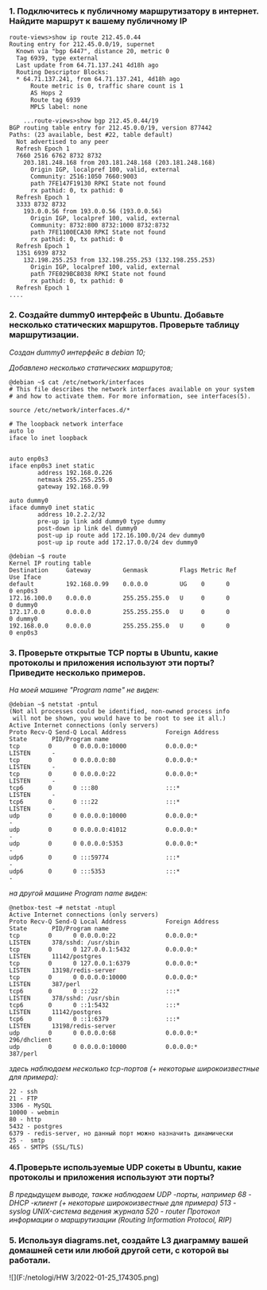 ### 1. Подключитесь к публичному маршрутизатору в интернет. Найдите маршрут к вашему публичному IP
````
route-views>show ip route 212.45.0.44
Routing entry for 212.45.0.0/19, supernet
  Known via "bgp 6447", distance 20, metric 0
  Tag 6939, type external
  Last update from 64.71.137.241 4d18h ago
  Routing Descriptor Blocks:
  * 64.71.137.241, from 64.71.137.241, 4d18h ago
      Route metric is 0, traffic share count is 1
      AS Hops 2
      Route tag 6939
      MPLS label: none
````
	
````	
	...route-views>show bgp 212.45.0.44/19
BGP routing table entry for 212.45.0.0/19, version 877442
Paths: (23 available, best #22, table default)
  Not advertised to any peer
  Refresh Epoch 1
  7660 2516 6762 8732 8732
    203.181.248.168 from 203.181.248.168 (203.181.248.168)
      Origin IGP, localpref 100, valid, external
      Community: 2516:1050 7660:9003
      path 7FE147F19130 RPKI State not found
      rx pathid: 0, tx pathid: 0
  Refresh Epoch 1
  3333 8732 8732
    193.0.0.56 from 193.0.0.56 (193.0.0.56)
      Origin IGP, localpref 100, valid, external
      Community: 8732:800 8732:1000 8732:8732
      path 7FE1100ECA30 RPKI State not found
      rx pathid: 0, tx pathid: 0
  Refresh Epoch 1
  1351 6939 8732
    132.198.255.253 from 132.198.255.253 (132.198.255.253)
      Origin IGP, localpref 100, valid, external
      path 7FE029BC8038 RPKI State not found
      rx pathid: 0, tx pathid: 0
  Refresh Epoch 1
....
````
	  	  
### 2. Создайте dummy0 интерфейс в Ubuntu. Добавьте несколько статических маршрутов. Проверьте таблицу маршрутизации.

*Создан dummy0 интерфейс в debian 10;*

*Добавлено несколько статических маршрутов;*

```
@debian ~$ cat /etc/network/interfaces
# This file describes the network interfaces available on your system
# and how to activate them. For more information, see interfaces(5).

source /etc/network/interfaces.d/*

# The loopback network interface
auto lo
iface lo inet loopback


auto enp0s3
iface enp0s3 inet static
        address 192.168.0.226
        netmask 255.255.255.0
        gateway 192.168.0.99

auto dummy0
iface dummy0 inet static
        address 10.2.2.2/32
        pre-up ip link add dummy0 type dummy
        post-down ip link del dummy0
        post-up ip route add 172.16.100.0/24 dev dummy0
        post-up ip route add 172.17.0.0/24 dev dummy0
```

```
@debian ~$ route
Kernel IP routing table
Destination     Gateway         Genmask         Flags Metric Ref    Use Iface
default         192.168.0.99    0.0.0.0         UG    0      0        0 enp0s3
172.16.100.0    0.0.0.0         255.255.255.0   U     0      0        0 dummy0
172.17.0.0      0.0.0.0         255.255.255.0   U     0      0        0 dummy0
192.168.0.0     0.0.0.0         255.255.255.0   U     0      0        0 enp0s3
```

### 3. Проверьте открытые TCP порты в Ubuntu, какие протоколы и приложения используют эти порты? Приведите несколько примеров.

*На моей машине "Program name" не виден:*
````
@debian ~$ netstat -pntul
(Not all processes could be identified, non-owned process info
 will not be shown, you would have to be root to see it all.)
Active Internet connections (only servers)
Proto Recv-Q Send-Q Local Address           Foreign Address         State       PID/Program name
tcp        0      0 0.0.0.0:10000           0.0.0.0:*               LISTEN      -
tcp        0      0 0.0.0.0:80              0.0.0.0:*               LISTEN      -
tcp        0      0 0.0.0.0:22              0.0.0.0:*               LISTEN      -
tcp6       0      0 :::80                   :::*                    LISTEN      -
tcp6       0      0 :::22                   :::*                    LISTEN      -
udp        0      0 0.0.0.0:10000           0.0.0.0:*                           -
udp        0      0 0.0.0.0:41012           0.0.0.0:*                           -
udp        0      0 0.0.0.0:5353            0.0.0.0:*                           -
udp6       0      0 :::59774                :::*                                -
udp6       0      0 :::5353                 :::*                                -
````
*на другой машине Program name виден:*

````
@netbox-test ~# netstat -ntupl
Active Internet connections (only servers)
Proto Recv-Q Send-Q Local Address           Foreign Address         State       PID/Program name
tcp        0      0 0.0.0.0:22              0.0.0.0:*               LISTEN      378/sshd: /usr/sbin
tcp        0      0 127.0.0.1:5432          0.0.0.0:*               LISTEN      11142/postgres
tcp        0      0 127.0.0.1:6379          0.0.0.0:*               LISTEN      13198/redis-server
tcp        0      0 0.0.0.0:10000           0.0.0.0:*               LISTEN      387/perl
tcp6       0      0 :::22                   :::*                    LISTEN      378/sshd: /usr/sbin
tcp6       0      0 ::1:5432                :::*                    LISTEN      11142/postgres
tcp6       0      0 ::1:6379                :::*                    LISTEN      13198/redis-server
udp        0      0 0.0.0.0:68              0.0.0.0:*                           296/dhclient
udp        0      0 0.0.0.0:10000           0.0.0.0:*                           387/perl
````
*здесь наблюдаем несколько tcp-портов (+ некоторые широкоизвестные для примера):*
````
22 - ssh 
21 - FTP
3306 - MySQL
10000 - webmin
80 - http 
5432 - postgres
6379 - redis-server, но данный порт можно назначить динамически
25 -  smtp
465 - SMTPS (SSL/TLS)
````

### 4.Проверьте используемые UDP сокеты в Ubuntu, какие протоколы и приложения используют эти порты?

*В предыдущем выводе, также наблюдаем UDP -порты, 
например 68 - DHCP -клиент (+ некоторые широкоизвестные для примера) 
513 - syslog  UNIX-система ведения журнала 
520 - router Протокол информации о маршрутизации (Routing Information Protocol, RIP)*

### 5. Используя diagrams.net, создайте L3 диаграмму вашей домашней сети или любой другой сети, с которой вы работали.
![](F:/netologi/HW 3/2022-01-25_174305.png)


